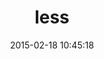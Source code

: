 ---
layout: post
title:  "less"
repo:   "cowboyd/less.rb"
date:   2015-02-18 10:45:18
gemurl: http://lesscss.org
---